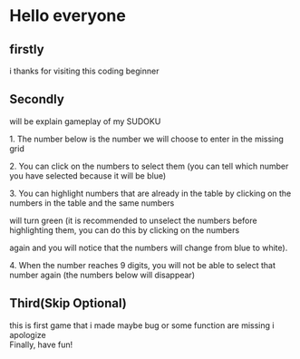 <h1>Hello everyone</h1>
    <h2>firstly</h2> </p>i thanks for visiting this coding beginner
    <h2>Secondly</h2> </p>will be explain gameplay of my SUDOKU
        </p>1. The number below is the number we will choose to enter in the missing grid
        </p>2. You can click on the numbers to select them (you can tell which number you have selected because it will be blue)
        </p>3. You can highlight numbers that are already in the table by clicking on the numbers in the table and the same numbers 
               </p>will turn green (it is recommended to unselect the numbers before highlighting them, you can do this by clicking on the numbers 
               </p>again and you will notice that the numbers will change from blue to white).
        </p>4. When the number reaches 9 digits, you will not be able to select that number again (the numbers below will disappear)
    <h2>Third(Skip Optional)</h2> </p>this is first game that i made maybe bug or some function are missing i apologize </br>
</h2>Finally, have fun!
